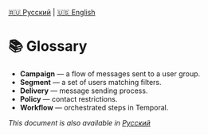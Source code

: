 [🇷🇺 Русский](../ru/glossary.md) | [🇺🇸 English](../en/glossary.md)

# 📚 Glossary

- **Campaign** — a flow of messages sent to a user group.
- **Segment** — a set of users matching filters.
- **Delivery** — message sending process.
- **Policy** — contact restrictions.
- **Workflow** — orchestrated steps in Temporal.

_This document is also available in [Русский](../ru/glossary.md)_
